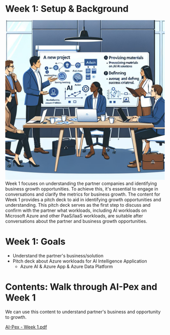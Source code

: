 # Week 1: Setup & Background
![alt text](image.png)
Week 1 focuses on understanding the partner companies and identifying business growth opportunities. To achieve this, it's essential to engage in conversations and clarify the metrics for business growth. The content for Week 1 provides a pitch deck to aid in identifying growth opportunities and understanding. This pitch deck serves as the first step to discuss and confirm with the partner what workloads, including AI workloads on Microsoft Azure and other PaaS/IaaS workloads, are suitable after conversations about the partner and business growth opportunities.

# Week 1: Goals
- Understand the partner's business/solution
- Pitch deck about Azure workloads for AI Intelligence Application
  - Azure AI & Azure App & Azure Data Platform

# Contents:  Walk through AI-Pex and Week 1
We can use this content to understand partner's business and opportunity to growth.

[AI-Pex - Week 1.pdf](https://github.com/user-attachments/files/18412397/AI-Pex.-.Week.1.pdf)
